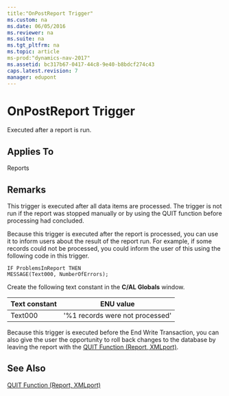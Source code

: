 ```yaml
---
title:"OnPostReport Trigger"
ms.custom: na
ms.date: 06/05/2016
ms.reviewer: na
ms.suite: na
ms.tgt_pltfrm: na
ms.topic: article
ms-prod:"dynamics-nav-2017"
ms.assetid: bc317b67-0417-44c8-9e40-b8bdcf274c43
caps.latest.revision: 7
manager: edupont
---
```

# OnPostReport Trigger
Executed after a report is run.  
  
## Applies To  
 Reports  
  
## Remarks  
 This trigger is executed after all data items are processed. The trigger is not run if the report was stopped manually or by using the QUIT function before processing had concluded.  
  
 Because this trigger is executed after the report is processed, you can use it to inform users about the result of the report run. For example, if some records could not be processed, you could inform the user of this using the following code in this trigger.  
  
```  
IF ProblemsInReport THEN  
MESSAGE(Text000, NumberOfErrors);  
```  
  
 Create the following text constant in the **C\/AL Globals** window.  
  
|**Text constant**|**ENU value**|  
|-----------------------|-------------------|  
|Text000|'%1 records were not processed'|  
  
 Because this trigger is executed before the End Write Transaction, you can also give the user the opportunity to roll back changes to the database by leaving the report with the [QUIT Function \(Report, XMLport\)](QUIT-Function--Report--XMLport-.md).  
  
## See Also  
 [QUIT Function \(Report, XMLport\)](QUIT-Function--Report--XMLport-.md)